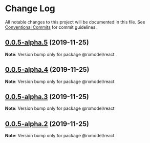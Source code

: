 # Change Log

All notable changes to this project will be documented in this file.
See [Conventional Commits](https://conventionalcommits.org) for commit guidelines.

## [0.0.5-alpha.5](https://github.com/yoyooyooo/rxmodel/compare/@rxmodel/react@0.0.5-alpha.4...@rxmodel/react@0.0.5-alpha.5) (2019-11-25)

**Note:** Version bump only for package @rxmodel/react





## [0.0.5-alpha.4](https://github.com/yoyooyooo/rxmodel/compare/@rxmodel/react@0.0.5-alpha.2...@rxmodel/react@0.0.5-alpha.4) (2019-11-25)

**Note:** Version bump only for package @rxmodel/react





## [0.0.5-alpha.3](https://github.com/yoyooyooo/rxmodel/compare/@rxmodel/react@0.0.5-alpha.2...@rxmodel/react@0.0.5-alpha.3) (2019-11-25)

**Note:** Version bump only for package @rxmodel/react





## [0.0.5-alpha.2](https://github.com/yoyooyooo/rxmodel/compare/@rxmodel/react@0.0.5-alpha.1...@rxmodel/react@0.0.5-alpha.2) (2019-11-25)

**Note:** Version bump only for package @rxmodel/react
